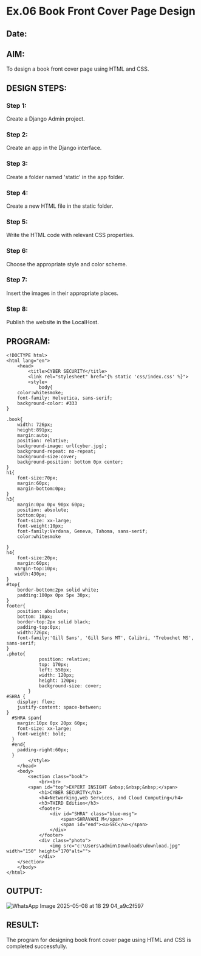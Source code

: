 # Ex.06 Book Front Cover Page Design
## Date:

## AIM:
To design a book front cover page using HTML and CSS.

## DESIGN STEPS:

### Step 1:
Create a Django Admin project.

### Step 2:
Create an app in the Django interface.

### Step 3:
Create a folder named 'static' in the app folder.

### Step 4:
Create a new HTML file in the static folder.

### Step 5:
Write the HTML code with relevant CSS properties.

### Step 6:
Choose the appropriate style and color scheme.

### Step 7:
Insert the images in their appropriate places.

### Step 8:
Publish the website in the LocalHost.

## PROGRAM:
```
<!DOCTYPE html>
<html lang="en">
    <head>
        <title>CYBER SECURITY</title>
        <link rel="stylesheet" href="{% static 'css/index.css' %}">
        <style>
            body{
    color:whitesmoke;
    font-family: Helvetica, sans-serif;
    background-color: #333
}

.book{
    width: 726px;
    height:891px;
    margin:auto;
    position: relative;
    background-image: url(cyber.jpg);
    background-repeat: no-repeat;
    background-size:cover;
    background-position: bottom 0px center;
}
h1{
    font-size:70px;
    margin:60px;
    margin-bottom:0px;
}
h3{
    margin:0px 0px 90px 60px;
    position: absolute;
    bottom:0px;
    font-size: xx-large;
    font-weight:10px;
    font-family:Verdana, Geneva, Tahoma, sans-serif;
    color:whitesmoke

}
h4{
    font-size:20px;
    margin:60px;
   margin-top:10px;
   width:430px;
}
#top{
    border-bottom:2px solid white;
    padding:100px 0px 5px 30px;
}
footer{
    position: absolute;
    bottom: 10px;
    border-top:2px solid black;
    padding-top:0px;
    width:726px;
    font-family:'Gill Sans', 'Gill Sans MT', Calibri, 'Trebuchet MS', sans-serif;
}
.photo{
            position: relative;
            top: 170px;
            left: 550px;
            width: 120px;
            height: 120px;
            background-size: cover;
        }
#SHRA {
    display: flex;
    justify-content: space-between;
}
  #SHRA span{
    margin:10px 0px 20px 60px;
    font-size: xx-large;
    font-weight: bold;
  }
  #end{
    padding-right:60px;
  }
        </style>
    </head>
    <body>
        <section class="book">
            <br><br>
        <span id="top">EXPERT INSIGHT &nbsp;&nbsp;&nbsp;</span>
            <h1>CYBER SECURITY</h1>
            <h4>Networking,web Services, and Cloud Computing</h4>
            <h3>THIRD Edition</h3>  
            <footer>
                <div id="SHRA" class="blue-msg">
                    <span>SHRAVANI M</span>
                    <span id="end"><u>SEC</u></span>
                </div>
            </footer>
            <div class="photo">
                <img src="c:\Users\admin\Downloads\download.jpg" width="150" height="170"alt="">
            </div>  
    </section>
    </body>
</html>
```

## OUTPUT:

![WhatsApp Image 2025-05-08 at 18 29 04_a9c2f597](https://github.com/user-attachments/assets/7a652830-72c1-45b8-a72b-071b0dcca12a)

## RESULT:
The program for designing book front cover page using HTML and CSS is completed successfully.
